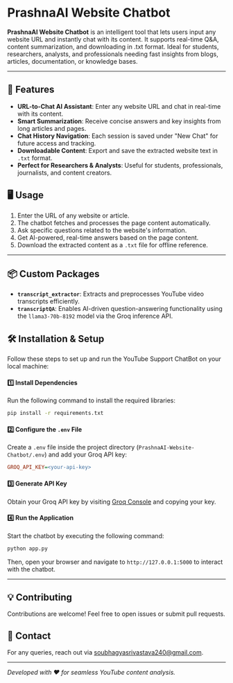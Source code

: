 # PrashnaAI Website Chatbot

**PrashnaAI Website Chatbot** is an intelligent tool that lets users input any website URL and instantly chat with its content. It supports real-time Q&A, content summarization, and downloading in .txt format. Ideal for students, researchers, analysts, and professionals needing fast insights from blogs, articles, documentation, or knowledge bases.

---

## 🚀 Features

- **URL-to-Chat AI Assistant**: Enter any website URL and chat in real-time with its content.
- **Smart Summarization**: Receive concise answers and key insights from long articles and pages.
- **Chat History Navigation**: Each session is saved under "New Chat" for future access and tracking.
- **Downloadable Content**: Export and save the extracted website text in `.txt` format.
- **Perfect for Researchers & Analysts**: Useful for students, professionals, journalists, and content creators.

## 🖥️ Usage

1. Enter the URL of any website or article.
2. The chatbot fetches and processes the page content automatically.
3. Ask specific questions related to the website's information.
4. Get AI-powered, real-time answers based on the page content.
5. Download the extracted content as a `.txt` file for offline reference.

---

## 📦 Custom Packages
- **`transcript_extractor`**: Extracts and preprocesses YouTube video transcripts efficiently.
- **`transcriptQA`**: Enables AI-driven question-answering functionality using the `llama3-70b-8192` model via the Groq inference API.

## 🛠 Installation & Setup

Follow these steps to set up and run the YouTube Support ChatBot on your local machine:

#### 1️⃣ Install Dependencies
Run the following command to install the required libraries:
```bash
pip install -r requirements.txt
```

#### 2️⃣ Configure the `.env` File
Create a `.env` file inside the project directory (`PrashnaAI-Website-Chatbot/.env`) and add your Groq API key:
```ini
GROQ_API_KEY=<your-api-key>
```

#### 3️⃣ Generate API Key
Obtain your Groq API key by visiting [Groq Console](https://console.groq.com/keys) and copying your key.

#### 4️⃣ Run the Application
Start the chatbot by executing the following command:
```bash
python app.py
```
Then, open your browser and navigate to `http://127.0.0.1:5000` to interact with the chatbot.

---

## 💡 Contributing
Contributions are welcome! Feel free to open issues or submit pull requests.

## 📩 Contact
For any queries, reach out via [soubhagyasrivastava240@gmail.com](mailto:soubhagyasrivastava240@gmail.com).

---
*Developed with ❤️ for seamless YouTube content analysis.*
